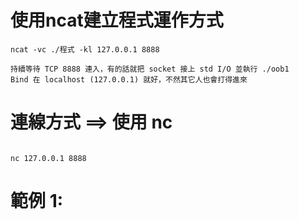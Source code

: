 # 使用ncat建立程式運作方式
```
ncat -vc ./程式 -kl 127.0.0.1 8888

持續等待 TCP 8888 連入，有的話就把 socket 接上 std I/O 並執行 ./oob1
Bind 在 localhost (127.0.0.1) 就好，不然其它人也會打得進來
```

# 連線方式 ==> 使用 nc 
```

nc 127.0.0.1 8888
```

# 範例 1:
```


```

```

```
